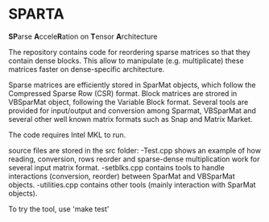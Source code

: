 # SPARTA
**SP**arse **A**ccele**R**ation on **T**ensor **A**rchitecture

The repository contains code for reordering sparse matrices so that they contain dense blocks. This allow to manipulate (e.g. multiplicate) these matrices faster on dense-specific architecture. 

Sparse matrices are efficiently stored in SparMat objects, which follow the Compressed Sparse Row (CSR) format. Block matrices are strored in VBSparMat object, following the Variable Block format. Several tools are provided for input/output and conversion among Sparmat, VBSparMat and several other well known matrix formats such as Snap and Matrix Market.


The code requires Intel MKL to run. 


source files are stored in the src folder:
	-Test.cpp shows an example of how reading, conversion, rows reorder and sparse-dense multiplication work for several input matrix format.
	-setblks.cpp contains tools to handle interactions (conversion, reorder) between SparMat and VBSparMat objects.
	-utilities.cpp contains other tools (mainly interaction with SparMat objects). 

To try the tool, use 'make test'



